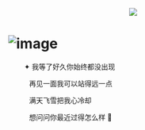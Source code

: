 <p align=center> <img src=https://komarev.com/ghpvc/?username=xelxmyr&color=829173&style=flat-square&label=宁✦>
 
# ![image](https://cdn.discordapp.com/attachments/1151861786740543488/1428273800604287068/IMG_7484.jpg?ex=68f1e722&is=68f095a2&hm=c354e1f26993554845bbbd6dc34dd7deeebd7ee27366640918530339c48d5a39&)
 　　 ✦ 我等了好久你始终都没出现

　　　再见一面我可以站得远一点
   
　　　满天飞雪把我心冷却
   
　　　想问问你最近过得怎么样 🎋
